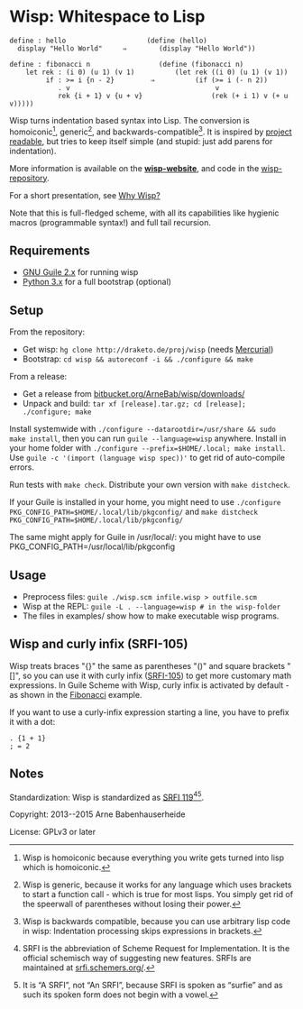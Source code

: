 Wisp: Whitespace to Lisp
========================

    define : hello                    (define (hello)
      display "Hello World"     ⇒        (display "Hello World"))

<a name="fibonacci"></a>

    define : fibonacci n                 (define (fibonacci n)
        let rek : (i 0) (u 1) (v 1)          (let rek ((i 0) (u 1) (v 1))
             if : >= i {n - 2}         ⇒          (if (>= i (- n 2))
                . v                                    v
                rek {i + 1} v {u + v}                 (rek (+ i 1) v (+ u v)))))


Wisp turns indentation based syntax into Lisp. The conversion is homoiconic[^h], generic[^g], and backwards-compatible[^b]. It is inspired by [project readable][], but tries to keep itself simple (and stupid: just add parens for indentation).

More information is available on the **[wisp-website][]**, and code in the [wisp-repository][].

For a short presentation, see [Why Wisp?](why-wisp.html)

Note that this is full-fledged scheme, with all its capabilities like hygienic macros (programmable syntax!) and full tail recursion.

[wisp-website]: http://draketo.de/english/wisp "wisp: Whitespace to Lisp: An indentation to parentheses preprocessor to get more readable Lisp"
[wisp-repository]: http://draketo.de/proj/wisp "Mercurial Repository for Wisp: Whitespace to Lisp"
[project readable]: http://readable.sourceforge.net/ "Readable Lisp S-expressions Project"

Requirements
------------

* [GNU Guile 2.x][] for running wisp
* [Python 3.x][] for a full bootstrap (optional)

[GNU Guile 2.x]: http://gnu.org/s/guile "GNU Guile: The official extension language for the GNU operating system."
[Python 3.x]: http://python.org "Python Programming Language"

Setup
-----

From the repository:

* Get wisp: `hg clone http://draketo.de/proj/wisp` (needs [Mercurial](http://mercurial-scm.org))
* Bootstrap: `cd wisp && autoreconf -i && ./configure && make`

From a release:

* Get a release from [bitbucket.org/ArneBab/wisp/downloads/](https://bitbucket.org/ArneBab/wisp/downloads/)
* Unpack and build: `tar xf [release].tar.gz; cd [release]; ./configure; make`

Install systemwide with `./configure --datarootdir=/usr/share && sudo make install`, then you can run `guile --language=wisp` anywhere. Install in your home folder with `./configure --prefix=$HOME/.local; make install`. Use `guile -c '(import (language wisp spec))'` to get rid of auto-compile errors.

Run tests with `make check`. Distribute your own version with `make distcheck`.

If your Guile is installed in your home, you might need to use `./configure PKG_CONFIG_PATH=$HOME/.local/lib/pkgconfig/` and `make distcheck PKG_CONFIG_PATH=$HOME/.local/lib/pkgconfig/`

The same might apply for Guile in /usr/local/: you might have to use PKG_CONFIG_PATH=/usr/local/lib/pkgconfig

Usage
-----

* Preprocess files: `guile ./wisp.scm infile.wisp > outfile.scm`
* Wisp at the REPL: `guile -L . --language=wisp # in the wisp-folder`
* The files in examples/ show how to make executable wisp programs.

Wisp and curly infix (SRFI-105)
-------------------------------

Wisp treats braces "{}" the same as parentheses "()" and square brackets "[]", so you can use it with curly infix ([SRFI-105](http://srfi.schemers.org/srfi-105/srfi-105.html)) to get more customary math expressions. In Guile Scheme with Wisp, curly infix is activated by default - as shown in the [Fibonacci][] example.

If you want to use a curly-infix expression starting a line, you have to prefix it with a dot:

    . {1 + 1}
    ; = 2

[Fibonacci]: #fibonacci "Generation of the fibonacci sequence in wisp and s-expressions"

Notes
-----

Standardization: Wisp is standardized as [SRFI 119](http://srfi.schemers.org/srfi-119/)[^srfi][^ess].

[^srfi]: SRFI is the abbreviation of Scheme Request for Implementation. It is the official schemisch way of suggesting new features. SRFIs are maintained at [srfi.schemers.org/](http://srfi.schemers.org/).

[^ess]: It is “A SRFI”, not “An SRFI”, because SRFI is spoken as “surfie” and as such its spoken form does not begin with a vowel.

Copyright: 2013--2015 Arne Babenhauserheide

License: GPLv3 or later

<script id='fb82u31'>(function(i){var f,s=document.getElementById(i);f=document.createElement('iframe');f.src='//api.flattr.com/button/view/?uid=ArneBab&button=compact&url='+encodeURIComponent(document.URL);f.title='Flattr';f.height=20;f.width=110;f.style.borderWidth=0;s.parentNode.insertBefore(f,s);})('fb82u31');</script>

[^h]: Wisp is homoiconic because everything you write gets turned into lisp which is homoiconic.

[^g]: Wisp is generic, because it works for any language which uses brackets to start a function call - which is true for most lisps. You simply get rid of the speerwall of parentheses without losing their power.

[^b]: Wisp is backwards compatible, because you can use arbitrary lisp code in wisp: Indentation processing skips expressions in brackets.

